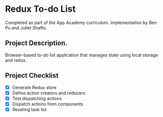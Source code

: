 # Redux To-do List
Completed as part of the App Academy curriculum. Implementation by Ben Pu and Juliet Shafto.

## Project Description.
Browser-based to-do list application that manages state using local storage and redux.

## Project Checklist
- [x] Generate Redux store
- [x] Define action creators and reducers
- [x] Test dispatching actions
- [x] Dispatch actions from components
- [x] Reseting task list
